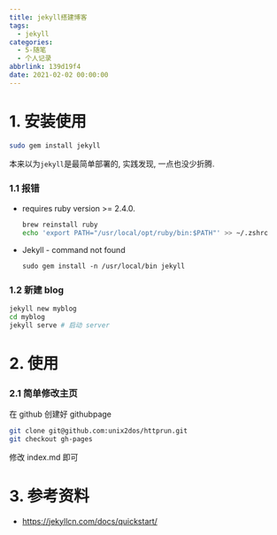 ```yaml
---
title: jekyll搭建博客
tags:
  - jekyll
categories:
  - 5-随笔
  - 个人记录
abbrlink: 139d19f4
date: 2021-02-02 00:00:00
---
```


# 1. 安装使用

```bash
sudo gem install jekyll
```

本来以为`jekyll`是最简单部署的, 实践发现, 一点也没少折腾. 

<!-- more -->

### 1.1 报错

+ requires ruby version >= 2.4.0.

  ```bash
  brew reinstall ruby
  echo 'export PATH="/usr/local/opt/ruby/bin:$PATH"' >> ~/.zshrc
  ```

+ Jekyll - command not found

  ```
  sudo gem install -n /usr/local/bin jekyll
  ```

  

### 1.2 新建 blog

```bash
jekyll new myblog
cd myblog
jekyll serve # 启动 server
```



# 2. 使用

### 2.1 简单修改主页

在 github 创建好 githubpage

```bash
git clone git@github.com:unix2dos/httprun.git
git checkout gh-pages
```


修改 index.md 即可



# 3. 参考资料

+ https://jekyllcn.com/docs/quickstart/